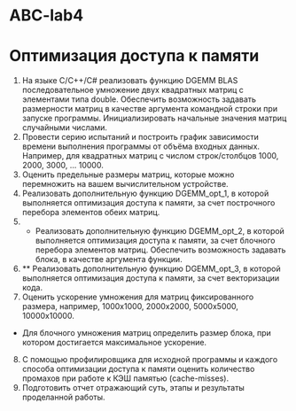 # ABC-lab4
# Оптимизация доступа к памяти
1. На языке С/С++/C# реализовать функцию DGEMM BLAS последовательное умножение двух
квадратных матриц с элементами типа double. Обеспечить возможность задавать
размерности матриц в качестве аргумента командной строки при запуске программы.
Инициализировать начальные значения матриц случайными числами.
2. Провести серию испытаний и построить график зависимости времени выполнения
программы от объёма входных данных. Например, для квадратных матриц с числом
строк/столбцов 1000, 2000, 3000, ... 10000.
3. Оценить предельные размеры матриц, которые можно перемножить на вашем
вычислительном устройстве.
4. Реализовать дополнительную функцию DGEMM_opt_1, в которой выполняется
оптимизация доступа к памяти, за счет построчного перебора элементов обеих матриц.
5. * Реализовать дополнительную функцию DGEMM_opt_2, в которой выполняется
оптимизация доступа к памяти, за счет блочного перебора элементов матриц. Обеспечить
возможность задавать блока, в качестве аргумента функции.
6. ** Реализовать дополнительную функцию DGEMM_opt_3, в которой выполняется
оптимизация доступа к памяти, за счет векторизации кода.
7. Оценить ускорение умножения для матриц фиксированного размера, например,
1000х1000, 2000х2000, 5000х5000, 10000х10000.
* Для блочного умножения матриц определить размер блока, при котором достигается
максимальное ускорение.
8. С помощью профилировщика для исходной программы и каждого способа оптимизации
доступа к памяти оценить количество промахов при работе к КЭШ памятью (cache-misses).
9. Подготовить отчет отражающий суть, этапы и результаты проделанной работы.
